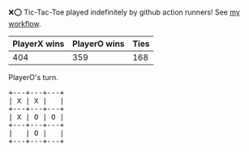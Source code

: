 :x::o: Tic-Tac-Toe played indefinitely by github action runners! See [my workflow](.github/workflows/play.yaml).

|PlayerX wins|PlayerO wins|Ties|
|-|-|-|
|404|359|168|

PlayerO's turn.

<pre>
+---+---+---+
| X | X |   |
+---+---+---+
| X | O | O |
+---+---+---+
|   | O |   |
+---+---+---+
</pre>